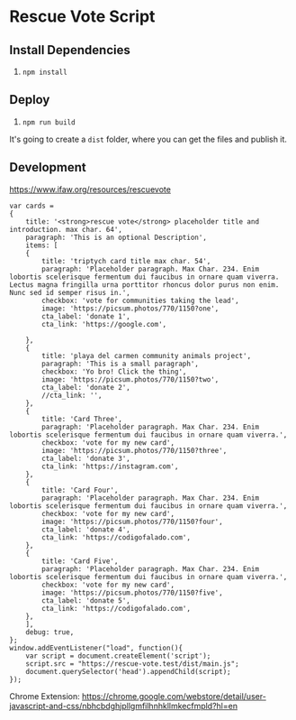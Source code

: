 # Rescue Vote Script

## Install Dependencies

1. `npm install`

## Deploy

1. `npm run build`

It's going to create a `dist` folder, where you can get the files and publish it.

## Development

https://www.ifaw.org/resources/rescuevote

```
var cards =
{
	title: '<strong>rescue vote</strong> placeholder title and introduction. max char. 64',
	paragraph: 'This is an optional Description',
	items: [
	{
		title: 'triptych card title max char. 54',
		paragraph: 'Placeholder paragraph. Max Char. 234. Enim lobortis scelerisque fermentum dui faucibus in ornare quam viverra. Lectus magna fringilla urna porttitor rhoncus dolor purus non enim. Nunc sed id semper risus in.',
		checkbox: 'vote for communities taking the lead',
		image: 'https://picsum.photos/770/1150?one',
		cta_label: 'donate 1',
		cta_link: 'https://google.com',

	},
	{
		title: 'playa del carmen community animals project',
		paragraph: 'This is a small paragraph',
		checkbox: 'Yo bro! Click the thing',
		image: 'https://picsum.photos/770/1150?two',
		cta_label: 'donate 2',
		//cta_link: '',
	},
	{
		title: 'Card Three',
		paragraph: 'Placeholder paragraph. Max Char. 234. Enim lobortis scelerisque fermentum dui faucibus in ornare quam viverra.',
		checkbox: 'vote for my new card',
		image: 'https://picsum.photos/770/1150?three',
		cta_label: 'donate 3',
		cta_link: 'https://instagram.com',
	},
	{
		title: 'Card Four',
		paragraph: 'Placeholder paragraph. Max Char. 234. Enim lobortis scelerisque fermentum dui faucibus in ornare quam viverra.',
		checkbox: 'vote for my new card',
		image: 'https://picsum.photos/770/1150?four',
		cta_label: 'donate 4',
		cta_link: 'https://codigofalado.com',
	},
	{
		title: 'Card Five',
		paragraph: 'Placeholder paragraph. Max Char. 234. Enim lobortis scelerisque fermentum dui faucibus in ornare quam viverra.',
		checkbox: 'vote for my new card',
		image: 'https://picsum.photos/770/1150?five',
		cta_label: 'donate 5',
		cta_link: 'https://codigofalado.com',
	},
	],
	debug: true,
};
window.addEventListener("load", function(){
    var script = document.createElement('script');
	script.src = "https://rescue-vote.test/dist/main.js";
	document.querySelector('head').appendChild(script);
});
```

Chrome Extension: https://chrome.google.com/webstore/detail/user-javascript-and-css/nbhcbdghjpllgmfilhnhkllmkecfmpld?hl=en

